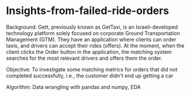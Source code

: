 # Insights-from-failed-ride-orders
Background: Gett, previously known as GetTaxi, is an Israeli-developed technology platform solely focused on corporate Ground Transportation Management (GTM). They have an application where clients can order taxis, and drivers can accept their rides (offers). At the moment, when the client clicks the Order button in the application, the matching system searches for the most relevant drivers and offers them the order.

Objective: To investigate some matching metrics for orders that did not completed successfully, i.e., the customer didn't end up getting a car

Algorithm: Data wrangling with pandas and numpy, EDA
